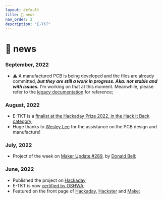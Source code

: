 ```yaml
---
layout: default
title: 📰 news
nav_order: 2
description: "E-TKT"
---
```


# 📰 **news**

### September, 2022
- ⚠️ A manufactured PCB is being developed and the files are already committed, ***but they are still a work in progress. Aka: not stable and with issues.*** I'm working on that at this moment. Meanwhile, please refer to the [legacy documentation](https://github.com/andreisperid/E-TKT) for reference;

### August, 2022
- E-TKT is a [finalist at the Hackaday Prize 2022, in the Hack it Back category](https://hackaday.com/2022/08/09/2022-hackaday-prize-congratulations-to-the-winners-of-the-hack-it-back-challenge/);
- Huge thanks to [Wesley Lee](https://github.com/wes06) for the assistance on the PCB design and manufacture!

### July, 2022
- Project of the week on [Maker Update #289](https://www.youtube.com/watch?v=3jpaBhROYGc), by [Donald Bell](https://twitter.com/donald);

### June, 2022
- Published the project on [Hackaday](https://hackaday.io/project/185912-e-tkt-anachronic-label-maker)
- E-TKT is now [certified by OSHWA](https://certification.oshwa.org/br000010.html);
- Featured on the front page of [Hackaday](https://hackaday.com/2022/06/15/diy-automated-printer-kerchunks-out-classic-embossed-labels/), [Hackster](https://www.hackster.io/news/e-tkt-prints-embossed-labels-with-the-power-of-iot-5ad25299cf22) and [Make](https://makezine.com/article/maker-news/old-school-label-making-new-school-interface/);
